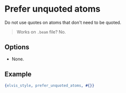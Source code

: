 # Prefer unquoted atoms

Do not use quotes on atoms that don't need to be quoted.

> Works on `.beam` file? No.

## Options

- None.

## Example

```erlang
{elvis_style, prefer_unquoted_atoms, #{}}
```

